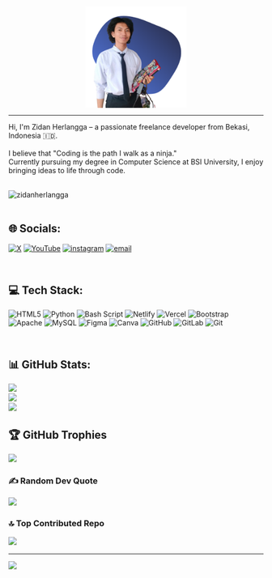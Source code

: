 
<div style="display: flex; justify-content: center;">
  <img src="https://raw.githubusercontent.com/zidan-herlangga/zidan-herlangga/refs/heads/main/zidanherlangga%20(1).png" height="200">
</div>

---

Hi, I'm Zidan Herlangga – a passionate freelance developer from Bekasi, Indonesia 🇮🇩.<br><br>I believe that "Coding is the path I walk as a ninja."<br>Currently pursuing my degree in Computer Science at BSI University, I enjoy bringing ideas to life through code.

<br>

<a href="https://www.buymeacoffee.com/zidanherlangga"> 
  <img align="left" src="https://cdn.buymeacoffee.com/buttons/v2/default-yellow.png" height="40" alt="zidanherlangga" />
</a>

<br>
<br>

## 🌐 Socials:
[![X](https://img.shields.io/badge/X-black.svg?logo=X&logoColor=white)](https://x.com/@dansec04_)
[![YouTube](https://img.shields.io/badge/YouTube-%23FF0000.svg?logo=YouTube&logoColor=white)](https://youtube.com/@@zidanherlangga)
[![instagram](https://img.shields.io/badge/Instagram-C13584?logo=instagram&logoColor=white)](https://instagram.com/) 
[![email](https://img.shields.io/badge/Email-D14836?logo=gmail&logoColor=white)](mailto:zidanherlangga24@gmail.com)

<br>

## 💻 Tech Stack:
![HTML5](https://img.shields.io/badge/html5-%23E34F26.svg?style=for-the-badge&logo=html5&logoColor=white) ![Python](https://img.shields.io/badge/python-3670A0?style=for-the-badge&logo=python&logoColor=ffdd54) ![Bash Script](https://img.shields.io/badge/bash_script-%23121011.svg?style=for-the-badge&logo=gnu-bash&logoColor=white) ![Netlify](https://img.shields.io/badge/netlify-%23000000.svg?style=for-the-badge&logo=netlify&logoColor=#00C7B7) ![Vercel](https://img.shields.io/badge/vercel-%23000000.svg?style=for-the-badge&logo=vercel&logoColor=white) ![Bootstrap](https://img.shields.io/badge/bootstrap-%238511FA.svg?style=for-the-badge&logo=bootstrap&logoColor=white) ![Apache](https://img.shields.io/badge/apache-%23D42029.svg?style=for-the-badge&logo=apache&logoColor=white) ![MySQL](https://img.shields.io/badge/mysql-4479A1.svg?style=for-the-badge&logo=mysql&logoColor=white) ![Figma](https://img.shields.io/badge/figma-%23F24E1E.svg?style=for-the-badge&logo=figma&logoColor=white) ![Canva](https://img.shields.io/badge/Canva-%2300C4CC.svg?style=for-the-badge&logo=Canva&logoColor=white) ![GitHub](https://img.shields.io/badge/github-%23121011.svg?style=for-the-badge&logo=github&logoColor=white) ![GitLab](https://img.shields.io/badge/gitlab-%23181717.svg?style=for-the-badge&logo=gitlab&logoColor=white) ![Git](https://img.shields.io/badge/git-%23F05033.svg?style=for-the-badge&logo=git&logoColor=white)

<br>

## 📊 GitHub Stats:
![](https://github-readme-stats.vercel.app/api?username=zidan-herlangga&theme=onedark&hide_border=false&include_all_commits=false&count_private=false)<br/>
![](https://nirzak-streak-stats.vercel.app/?user=zidan-herlangga&theme=onedark&hide_border=false)<br/>
![](https://github-readme-stats.vercel.app/api/top-langs/?username=zidan-herlangga&theme=onedark&hide_border=false&include_all_commits=false&count_private=false&layout=compact)

## 🏆 GitHub Trophies
![](https://github-profile-trophy.vercel.app/?username=zidan-herlangga&theme=onedark&no-frame=false&no-bg=false&margin-w=4)

### ✍️ Random Dev Quote
![](https://quotes-github-readme.vercel.app/api?type=horizontal&theme=radical)

### 🔝 Top Contributed Repo
![](https://github-contributor-stats.vercel.app/api?username=zidan-herlangga&limit=5&theme=onedark&combine_all_yearly_contributions=true)

---
[![](https://visitcount.itsvg.in/api?id=zidan-herlangga&icon=2&color=0)](https://visitcount.itsvg.in)
